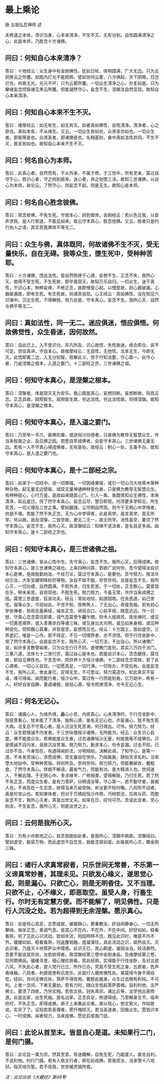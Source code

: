 # 最上乘论

唐 五祖弘忍禅师 述

夫修道之本体，须识当身，心本来清净，不生不灭，无有分别。自性圆满清净之心，此是本师，乃胜念十方诸佛。

## 问曰：何知自心本来清净？

答曰：十地经云：众生身中有金刚佛性。犹如日轮，体明圆满，广大无边。只为五阴黑云之所覆。如瓶内灯光不能照辉。譬如世间云雾，八方俱起，天下阴暗，日岂烂也。何故无光，光元不坏，只为云雾所覆。一切众生清净之心，亦复如是。只为攀缘妄念烦恼诸见黑云所覆。但能凝然守心，妄念不生，涅槃法自然显现。故知自心本来清净。

## 问曰：何知自心本来不生不灭。

答曰：维摩经云：如无有生，如无有灭。如者真如佛性，自性清净。清净者，心之原也。真如本有，不从缘生。又云，一切众生皆如也，众贤圣亦如也。一切众生者。即我等是也。众贤圣者，即诸佛是也。名相虽别，身中真如法性并同。不生不灭，故言皆如也。故知自心本来不生不灭。

## 问曰：何名自心为本师。

答曰：此真心者。自然而有，不从外来，不属于修。于三世中，所有至亲，莫过自守于心。若识心者，守之则到彼岸。迷心者，弃之则堕三涂。故知三世诸佛，以自心为本师。故论云。了然守心，则妄念不起，则是无生。故知心是本师。

## 问曰：何名自心胜念彼佛。

答曰：常念彼佛，不免生死。守我本心，则到彼岸。金刚经云：若以色见我，以音声求我，是人行邪道，不能见如来。故云守本真心，胜念他佛。又云，胜者只是约行劝人之语，其实究竟果体平等无二。

## 问曰：众生与佛，真体既同，何故诸佛不生不灭，受无量快乐，自在无碍。我等众生，堕生死中，受种种苦耶。

答曰：十方诸佛，悟达法性。皆自然照燎于心源，妄想不生，正念不失，我所心灭，故得不受生死。不生死故，即毕竟寂灭。故知万乐自归。一切众生，迷于真性，不识心本，种种妄缘，不修正念，故即憎爱心起。以憎爱故，则心器破漏。心器破漏故，即有生死。有生死故，则诸苦自现。心王经云：真如佛性，没在知见六识海中。沉沦生死，不得解脱。努力会是，守本真心，妄念不生。我所心灭，自然与佛平等无二。

## 问曰：真如法性，同一无二。迷应俱迷，悟应俱悟。何故佛觉性，众生昏迷，因何故然。

答曰：自此已上，入不思识分。非凡所及，识心故悟，失性故迷。缘合即合，说不可定。但信真谛，守自本心。故维摩经云：无自性，无他性。法本无生，今即无灭。此悟即离二边，入无分别智。若解此义，但于行知法要，守心第一。此守心者，乃是涅槃之根本，入道之要门。十二部经之宗，三世诸佛之祖。

## 问曰：何知守本真心，是涅槃之根本。

答曰：涅槃者，体是寂灭无为安乐。我心既是真心，妄想则断。妄想断故，则具正念。正念具故，寂照智生。寂照智生故，穷达法性。穷达法性故，则得涅槃。故知守本真心，是涅槃之根本。

## 问曰：何知守本真心，是入道之要门。

答曰：乃至举一手爪，画佛形像，或造恒沙功德者，只是佛为教导无智慧众生，作当来胜报之业，及见佛之因。若愿自早成佛者，会是守本真心。三世诸佛无量无边。若有一人不守真心得成佛者，无有是处。故经云：制心一处，无事不办。故知守本真心，是入道之要门也。

## 问曰：何知守本真心，是十二部经之宗。

答曰：如来于一切经中。说一切罪福，一切因缘果报，或引一切山河大地草木等种种杂物，起无量无边譬喻，或现无量神通种种变化者，只是佛为教导无智慧众生。有种种欲心，心行万差。是故如来随其心门，引入一乘。我既体知众生佛性，本来清净，如云底日。但了然守本真心。妄念云尽，慧日即现。何须更多学知见，所生死苦，一切义理及三世之事。譬如磨镜，尘尽明自然现。则今于无明心中学得者，终是不堪。若能了然不失正念，无为心中学得者，此是真学。虽言真学，竟无所学。何以故。我及涅槃，二皆空故，更无二无一，故无所学。法性虽空，要须了然守本真心。妄念不生，我所心灭。故涅槃经云：知佛不说法者，是名具足多闻。故知守本真心。是十二部经之宗也。

## 问曰：何知守本真心，是三世诸佛之祖。

答曰：三世诸佛，皆从心性中生。先守真心，妄念不生。我所心灭，后得成佛。故知守本真心，是三世诸佛之祖也。上来四种问答，若欲广说何穷。吾今望得汝自识本心是佛，是故殷勤劝汝。千经万论，莫过守本真心，是要也。吾今努力，按法华经示汝，大车宝藏明珠妙药等物，汝自不取不服，穷苦奈何。会是妄念不生，我所心灭，一切功德，自然圆满。不假外求，归生死苦。于一切处，正念察心。莫爱现在乐，种未来苦。自诳诳他，不脱生死。努力努力，今虽无常，共作当来成佛之因。莫使三世虚度，狂丧功夫。经云：常处地狱，如游园观。在余恶道，如己舍宅。我等众生，今现如此。不觉不知，惊怖煞人，了无出心。奇哉苦哉。若有初心学坐禅者，依观无量寿经，端坐正念，闭目合口，心前平视，随意近远。作一日想，守真心念念莫住即善，调气息莫使乍麤乍细，则令人成病苦。夜坐禅时，或见一切善恶境界，或入青黄赤白等诸三昧，或见身出大光明，或见如来身相，或见种种变化，但知摄心莫著，并皆是空，妄想而见也。经云：十方国土，皆如虚空。三界虚幻，唯是一心作。若不得定，不见一切境界者，亦不须怪。但于行住坐卧中，常了然守本真心。会是妄念不生，我所心灭，一切万法，不出自心。所以诸佛广说，如许多言教譬喻者，只为众生行行不同。遂使教门差别。其实八万四千法门，三乘八道，法体七十二贤行宗，莫过自心是本也。若能自识本心。念念磨炼，莫住者，即自见佛性也。于念念中，常供养十方恒沙诸佛。十二部经念念常转。若了此心源者，一切心义自现。一切愿具足，一切行满，一切皆办，不受后有。会是妄念不生，我所心灭。舍此身已，定得无生，不可思议。努力莫造作。如此真实不妄语，难可得闻。闻而能行者，恒沙众中，莫过有一行而能到者。亿万劫中，希有一人。好好自安自静，善调诸根，就视心源，恒令照燎清净，勿令无记心生。

## 问曰：何名无记心。

答曰：诸摄心人，为缘外境，麤心小息，内炼真心。心未清净时，于行住坐卧中，恒惩意看心，犹未能了了清净，独照心源，是名无记心也，亦是漏心，犹不免生死大病。况复总不守真心者，是人沉没生死苦海，何日得出。可怜。努力努力。经云：众生若情诚不内发者，于三世纵值恒沙诸佛，无所能为。经云：众生识心自度。佛不能度众生。若佛能度众生者，过去诸佛恒沙无量，何故我等不成佛也。只是情诚不自内发，是故沉没苦海。努力努力。勤求本心，勿令妄漏。过去不知，已过亦不及，今身现在，有遇得闻妙法，分明相劝，决解此语，了知守心，是第一道。不肯发至诚心，求愿成佛，受无量自在快乐。乃始轰轰，随俗贪求名利。当来堕大地狱中。受种种苦恼。将何所及。奈何奈何。努力努力。但能著破衣，餐粗食，了然守本真心。佯痴不解语，最省气力，而能有功，是大精进人也。世间迷人，不解此理。于无明心中，多涉艰辛，广修相善，望得解脱，乃归生死。若了然不失正念，而度众生者，是有力菩萨。分明语汝等，守心第一。若不勤守者，甚痴人也。不肯现在一生忍苦，欲得当来万劫受殃。听汝更不知何嘱。八风吹不动者，真是珍宝山也。若知果体者，但对于万境起恒沙作用，巧辩若流，应病与药，而能妄念不生，我所心灭者，真是出世丈夫。如来在日，叹何可尽。吾说此言者，至心劝汝，不生妄念，我所心灭，则是出世之士。

## 问曰：云何是我所心灭。

答曰：为有小许胜他之心，自念我能如此者，是我所心，涅槃中病故。涅槃经曰，譬如虚空，能容万物，而此虚空不自念言，我能含容如是。此喻我所心灭，趣金刚三昧。

## 问曰：诸行人求真常寂者，只乐世间无常善，不乐第一义谛真常妙善，其理未见。只欲发心缘义，遂思觉心起，则是漏心。只欲亡心，则是无明昏住。又不当理。只欲不止，心不缘义，即恶取空。虽受人身，行畜生行。尔时无有定慧方便。而不能解了，明见佛性。只是行人沉没之处。若为超得到无余涅槃。愿示真心。

答曰：会是信心具足，志愿成就，缓缓静心，更重教汝，好自闲静身心。一切无所攀缘。端坐正念，善调气息。惩其心不在内，不在外，不在中间。好好如如，稳看看熟，则了见此心识流动。犹如水流，阳焰晔晔不住。既见此识时，唯是不内不外。缓缓如如，稳看看熟，则返覆销融，虚凝湛住。其此流动之识，飒然自灭。灭此识者，乃是灭十地菩萨众中障惑。此识灭已，其心即虚，凝寂淡泊，皎洁泰然。吾更不能说其形状。汝若欲得者。取涅槃经第三卷中金刚身品，及维摩经第三卷，见阿閦佛品。缓缓寻思，细心搜捡熟看。若此经熟，实得能于行住坐卧，及对五欲八风，不失此心者，是人梵行已立，所作已办。究竟不受生死之身。五欲者，色声香味触。八风者，利衰毁誉称讥苦乐。此是行人磨炼佛性处。甚莫怪今身不得自在。经曰。世间无佛住处，菩萨不得现用。要脱此报身。众生过去根有利钝，不可判。上者一念间，下者无量劫。若有力时，随众生性起菩萨善根。自利利他，庄严佛土。要须了四依，乃穷实相。若依文执，则失真宗。诸比丘等，汝学他出家修道。此是出家，出生死枷。是名出家。正念具足，修道得成。乃至解身支节。临命终时，不失正念。即得成佛。弟子上来集此论者。直以信心，依文取义，作如是说。实非了了。证知若乖圣理者，愿忏悔除灭。若当圣道者，回施众生。愿皆识本心，一时成佛。闻者努力，当来成佛。愿在前度我门徒。

## 问曰：此论从首至末。皆显自心是道。未知果行二门，是何门摄。

答曰：此论显一乘为宗。然其至意，导迷趣解，自免生死，乃能度人。直言自利，不说利他。约行门摄。若有人依文行者，即在前成佛。若我诳汝，当来堕十八地狱。指天地为誓。若不信我，世世被虎狼所食。

*注：此论出自《大藏经》第48卷*